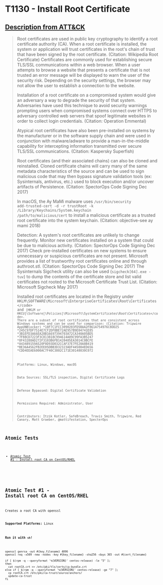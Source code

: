 # T1130 - Install Root Certificate
## [Description from ATT&CK](https://attack.mitre.org/wiki/Technique/T1130)
<blockquote>Root certificates are used in public key cryptography to identify a root certificate authority (CA). When a root certificate is installed, the system or application will trust certificates in the root's chain of trust that have been signed by the root certificate. (Citation: Wikipedia Root Certificate) Certificates are commonly used for establishing secure TLS/SSL communications within a web browser. When a user attempts to browse a website that presents a certificate that is not trusted an error message will be displayed to warn the user of the security risk. Depending on the security settings, the browser may not allow the user to establish a connection to the website.

Installation of a root certificate on a compromised system would give an adversary a way to degrade the security of that system. Adversaries have used this technique to avoid security warnings prompting users when compromised systems connect over HTTPS to adversary controlled web servers that spoof legitimate websites in order to collect login credentials. (Citation: Operation Emmental)

Atypical root certificates have also been pre-installed on systems by the manufacturer or in the software supply chain and were used in conjunction with malware/adware to provide a man-in-the-middle capability for intercepting information transmitted over secure TLS/SSL communications. (Citation: Kaspersky Superfish)

Root certificates (and their associated chains) can also be cloned and reinstalled. Cloned certificate chains will carry many of the same metadata characteristics of the source and can be used to sign malicious code that may then bypass signature validation tools (ex: Sysinternals, antivirus, etc.) used to block execution and/or uncover artifacts of Persistence. (Citation: SpectorOps Code Signing Dec 2017)

In macOS, the Ay MaMi malware uses <code>/usr/bin/security add-trusted-cert -d -r trustRoot -k /Library/Keychains/System.keychain /path/to/malicious/cert</code> to install a malicious certificate as a trusted root certificate into the system keychain. (Citation: objective-see ay mami 2018)

Detection: A system's root certificates are unlikely to change frequently. Monitor new certificates installed on a system that could be due to malicious activity. (Citation: SpectorOps Code Signing Dec 2017) Check pre-installed certificates on new systems to ensure unnecessary or suspicious certificates are not present. Microsoft provides a list of trustworthy root certificates online and through authroot.stl. (Citation: SpectorOps Code Signing Dec 2017) The Sysinternals Sigcheck utility can also be used (<code>sigcheck[64].exe -tuv</code>) to dump the contents of the certificate store and list valid certificates not rooted to the Microsoft Certificate Trust List. (Citation: Microsoft Sigcheck May 2017)

Installed root certificates are located in the Registry under <code>HKLM\SOFTWARE\Microsoft\EnterpriseCertificates\Root\Certificates\</code> and <code>[HKLM or HKCU]\Software[\Policies\]\Microsoft\SystemCertificates\Root\Certificates\</code>. There are a subset of root certificates that are consistent across Windows systems and can be used for comparison: (Citation: Tripwire AppUNBlocker)
*18F7C1FCC3090203FD5BAA2F861A754976C8DD25
*245C97DF7514E7CF2DF8BE72AE957B9E04741E85
*3B1EFD3A66EA28B16697394703A72CA340A05BD5
*7F88CD7223F3C813818C994614A89C99FA3B5247
*8F43288AD272F3103B6FB1428485EA3014C0BCFE
*A43489159A520F0D93D032CCAF37E7FE20A8B419
*BE36A4562FB2EE05DBB3D32323ADF445084ED656
*CDD4EEAE6000AC7F40C3802C171E30148030C072

Platforms: Linux, Windows, macOS

Data Sources: SSL/TLS inspection, Digital Certificate Logs

Defense Bypassed: Digital Certificate Validation

Permissions Required: Administrator, User

Contributors: Itzik Kotler, SafeBreach, Travis Smith, Tripwire, Red Canary, Matt Graeber, @mattifestation, SpecterOps</blockquote>

## Atomic Tests

- [Atomic Test #1 - Install root CA on CentOS/RHEL](#atomic-test-1---install-root-ca-on-centosrhel)


<br/>

## Atomic Test #1 - Install root CA on CentOS/RHEL
Creates a root CA with openssl

**Supported Platforms:** Linux


#### Run it with `sh`!
```
openssl genrsa -out #{key_filename} 4096
openssl req -x509 -new -nodes -key #{key_filename} -sha256 -days 365 -out #{cert_filename}

if [ $(rpm -q --queryformat '%{VERSION}' centos-release) -le "5" ];
then
  cat rootCA.crt >> /etc/pki/tls/certs/ca-bundle.crt
else if [ $(rpm -q --queryformat '%{VERSION}' centos-release) -ge "7" ];
  cp rootCA.crt /etc/pki/ca-trust/source/anchors/
  update-ca-trust
fi
```
<br/>
